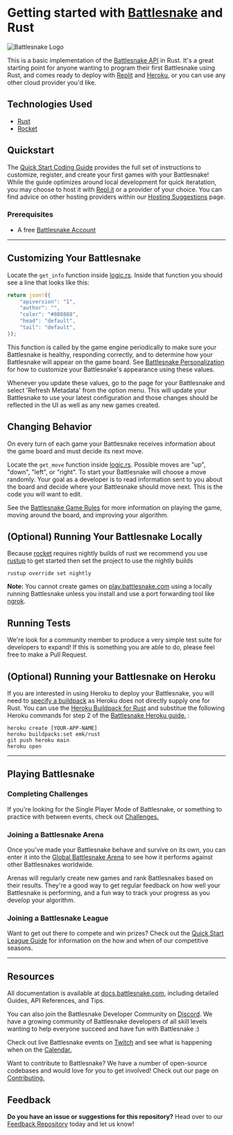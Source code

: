 # Getting started with [Battlesnake](http://play.battlesnake.com?utm_source=github&utm_medium=readme&utm_campaign=go_starter&utm_content=homepage) and Rust

![Battlesnake Logo](https://media.battlesnake.com/social/GitHubSocial.png)

This is a basic implementation of the [Battlesnake API](https://docs.battlesnake.com/references/api) in Rust. It's a great starting point for anyone wanting to program their first Battlesnake using Rust, and comes ready to deploy with [Replit](https://repl.it) and [Heroku](https://heroku.com), or you can use any other cloud provider you'd like. 


## Technologies Used

* [Rust](https://www.rust-lang.org/)
* [Rocket](https://rocket.rs)


## Quickstart

The [Quick Start Coding Guide](https://docs.battlesnake.com/guides/getting-started) provides the full set of instructions to customize, register, and create your first games with your Battlesnake! While the guide optimizes around local development for quick iteratation, you may choose to host it with [Repl.it](https://repl.it) or a provider of your choice. You can find advice on other hosting providers within our [Hosting Suggestions](https://docs.battlesnake.com/references/hosting-suggestions) page.


### Prerequisites

* A free [Battlesnake Account](https://play.battlesnake.com/?utm_source=github&utm_medium=readme&utm_campaign=rust_starter&utm_content=homepage)

---

## Customizing Your Battlesnake

Locate the `get_info` function inside [logic.rs](src/logic.rs#L9). Inside that function you should see a line that looks like this:

```rust
return json!({
    "apiversion": "1",
    "author": "",
    "color": "#888888",
    "head": "default",
    "tail": "default",
});
```

This function is called by the game engine periodically to make sure your Battlesnake is healthy, responding correctly, and to determine how your Battlesnake will appear on the game board. See [Battlesnake Personalization](https://docs.battlesnake.com/references/personalization) for how to customize your Battlesnake's appearance using these values.

Whenever you update these values, go to the page for your Battlesnake and select 'Refresh Metadata' from the option menu. This will update your Battlesnake to use your latest configuration and those changes should be reflected in the UI as well as any new games created.

## Changing Behavior

On every turn of each game your Battlesnake receives information about the game board and must decide its next move.

Locate the `get_move` function inside [logic.rs](src/logic.rs#L30). Possible moves are "up", "down", "left", or "right". To start your Battlesnake will choose a move randomly. Your goal as a developer is to read information sent to you about the board and decide where your Battlesnake should move next. This is the code you will want to edit.

See the [Battlesnake Game Rules](https://docs.battlesnake.com/references/rules) for more information on playing the game, moving around the board, and improving your algorithm.

## (Optional) Running Your Battlesnake Locally

Because [rocket](https://rocket.rs) requires nightly builds of rust we recommend you use [rustup](https://rustup.rs/) to get started then set the project to use the nightly builds

```shell
rustup override set nightly
```

**Note:** You cannot create games on [play.battlesnake.com](https://play.battlesnake.com) using a locally running Battlesnake unless you install and use a port forwarding tool like [ngrok](https://ngrok.com/).

## Running Tests
We're look for a community member to produce a very simple test suite for developers to expand! If this is something you are able to do, please feel free to make a Pull Request.

## (Optional) Running your Battlesnake on Heroku

If you are interested in using Heroku to deploy your Battlesnake, you will need to [specify a buildpack](https://devcenter.heroku.com/articles/buildpacks#setting-a-buildpack-on-an-application) as Heroku does not directly supply one for Rust. You can use the [Heroku Buildpack for Rust](https://github.com/emk/heroku-buildpack-rust) and substitue the following Heroku commands for step 2 of the [Battlesnake Heroku guide.](https://docs.battlesnake.com/references/hosting-suggestions/heroku) :
```shell
heroku create [YOUR-APP-NAME]
heroku buildpacks:set emk/rust
git push heroku main
heroku open
```

---
## Playing Battlesnake

### Completing Challenges

If you're looking for the Single Player Mode of Battlesnake, or something to practice with between events, check out [Challenges.](https://docs.battlesnake.com/guides/quick-start-challenges-guide)

### Joining a Battlesnake Arena

Once you've made your Battlesnake behave and survive on its own, you can enter it into the [Global Battlesnake Arena](https://play.battlesnake.com/arena/global) to see how it performs against other Battlesnakes worldwide.

Arenas will regularly create new games and rank Battlesnakes based on their results. They're a good way to get regular feedback on how well your Battlesnake is performing, and a fun way to track your progress as you develop your algorithm.

### Joining a Battlesnake League

Want to get out there to compete and win prizes? Check out the [Quick Start League Guide](https://docs.battlesnake.com/guides/quick-start-league-guide) for information on the how and when of our competitive seasons.

---

## Resources

All documentation is available at [docs.battlesnake.com](https://docs.battlesnake.com), including detailed Guides, API References, and Tips.

You can also join the Battlesnake Developer Community on [Discord](https://play.battlesnake.com/discord?utm_source=github&utm_medium=readme&utm_campaign=go_starter&utm_content=discord). We have a growing community of Battlesnake developers of all skill levels wanting to help everyone succeed and have fun with Battlesnake :)

Check out live Battlesnake events on [Twitch](https://www.twitch.tv/battlesnakeofficial) and see what is happening when on the [Calendar.](https://play.battlesnake.com/calendar?utm_source=github&utm_medium=readme&utm_campaign=go_starter&utm_content=calendar)

Want to contribute to Battlesnake? We have a number of open-source codebases and would love for you to get involved! Check out our page on [Contributing.](https://docs.battlesnake.com/guides/contributing)


## Feedback

**Do you have an issue or suggestions for this repository?** Head over to our [Feedback Repository](https://play.battlesnake.com/feedback?utm_source=github&utm_medium=readme&utm_campaign=go_starter&utm_content=feedback) today and let us know!

